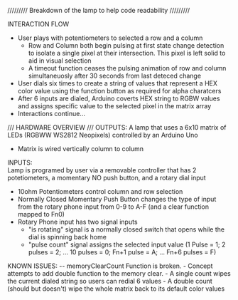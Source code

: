 ///////// Breakdown of the lamp to help code readability /////////

INTERACTION FLOW
  - User plays with potentiometers to selected a row and a column
      - Row and Column both begin pulsing at first state change detection to isolate a single pixel at their intersection. This pixel is left solid to aid in visual selection
      - A timeout function ceases the pulsing animation of row and column simultaneuosly after 30 seconds from last deteced change
  - User dials six times to create a string of values that represent a HEX color value using the function button as required for alpha charatcers
  - After 6 inputs are dialed, Arduino coverts HEX string to RGBW values and assigns specific value to the selected pixel in the matrix array
  - Interactions continue...
  
/// HARDWARE OVERVIEW ///
OUTPUTS:
A lamp that uses a 6x10 matrix of LEDs (RGBWW WS2812 Neopixels) controlled by an Arduino Uno
  - Matrix is wired vertically column to column

INPUTS:    
Lamp is programed by user via a removable controller that has 2 potetiometers, a momentary NO push button, and a rotary dial input
  - 10ohm Potentiometers control column and row selection
  - Normally Closed Momentary Push Button changes the type of input from the rotary phone input from 0-9 to A-F (and a clear function mapped to Fn0)
  - Rotary Phone input has two signal inputs
      - "is rotating" signal is a normally closed switch that opens while the dial is spinning back home
      - "pulse count" signal assigns the selected input value (1 Pulse = 1; 2 pulses = 2; ... 10 pulses = 0; Fn+1 pulse = A; ... Fn+6 pulses = F)


KNOWN ISSUES:
-- memoryClearCount Function is broken.
    - Concept attempts to add double function to the memory clear. 
      - A single count wipes the current dialed string so users can redial 6 values
      - A double count (should but doesn't) wipe the whole matrix back to its default color values
